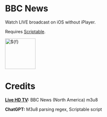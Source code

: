 # BBC News

Watch LIVE broadcast on iOS without iPlayer.

Requires [Scriptable](https://apps.apple.com/app/id1405459188).

<img width="100" alt="${f}" src="https://github.com/user-attachments/assets/c6519d98-bda0-4075-9368-b1769f5d83f9" />

# Credits

**[Live HD TV](https://www.livehdtv.com/):** BBC News (North America) m3u8 

**ChatGPT:** M3u8 parsing regex, Scriptable script
